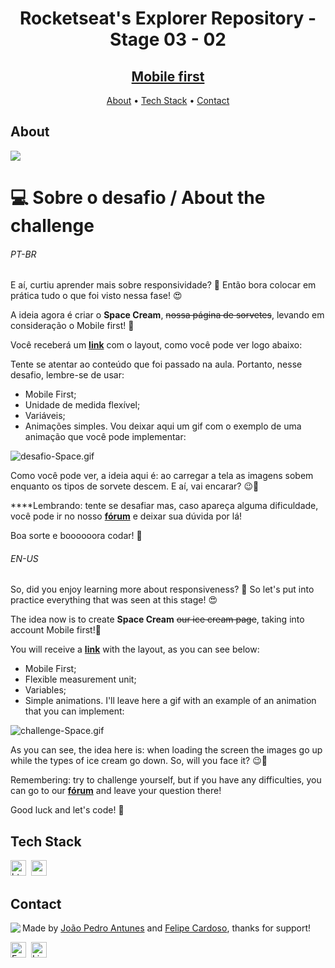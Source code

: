 <h1 align="center">
	Rocketseat's Explorer Repository - Stage 03 - 02
</h1>
<h2 align="center">
	<a href="https://fcms14.github.io/rocketSeat_rep/stage03/challenge02/"> Mobile first </a>				
</h2>

<p align="center">
	<a href="#about">About</a> •
	<a href="#tech-stack">Tech Stack</a> •
	<a href="#contact">Contact</a> 
</p>

## About
<img src="https://www.rocketseat.com.br/_next/image?url=%2Fassets%2Flogos%2Frocketseat.svg&w=256&q=100">

# 💻 Sobre o desafio / About the challenge

<h6>PT-BR</h6>
E aí, curtiu aprender mais sobre responsividade? 👀
Então bora colocar em prática tudo o que foi visto nessa fase! 😍

A ideia agora é criar o **Space Cream**, ~~nossa página de sorvetes~~, levando em consideração o Mobile first! 🍦

Você receberá um **[link](https://www.figma.com/file/drBBktNRdtCIUiN4cZk4yo/Stage-03---Mobile-First/duplicate)** com o layout, como você pode ver logo abaixo:

Tente se atentar ao conteúdo que foi passado na aula. Portanto, nesse desafio, lembre-se de usar:

- Mobile First;
- Unidade de medida flexível;
- Variáveis;
- Animações simples.
Vou deixar aqui um gif com o exemplo de uma animação que você pode implementar:

![desafio-Space.gif](https://s3-us-west-2.amazonaws.com/secure.notion-static.com/565efcff-040e-445a-a2d2-30fbdd72cc22/desafio-Space.gif)

Como você pode ver, a ideia aqui é: ao carregar a tela as imagens sobem enquanto os tipos de sorvete descem. 
E aí, vai encarar? 😉💜

****Lembrando: tente se desafiar mas, caso apareça alguma dificuldade, você pode ir no nosso **[fórum](https://app.rocketseat.com.br/h/forum/explorer)** e deixar sua dúvida por lá! 

Boa sorte e boooooora codar! **🚀**

<h6>EN-US</h6>
So, did you enjoy learning more about responsiveness? 👀
So let's put into practice everything that was seen at this stage! 😍

The idea now is to create **Space Cream** ~~our ice cream page~~, taking into account Mobile first!🍦

You will receive a **[link](https://www.figma.com/file/drBBktNRdtCIUiN4cZk4yo/Stage-03---Mobile-First/duplicate)** with the layout, as you can see below:

- Mobile First;
- Flexible measurement unit;
- Variables;
- Simple animations.
I'll leave here a gif with an example of an animation that you can implement:

![challenge-Space.gif](https://s3-us-west-2.amazonaws.com/secure.notion-static.com/565efcff-040e-445a-a2d2-30fbdd72cc22/desafio-Space.gif)

As you can see, the idea here is: when loading the screen the images go up while the types of ice cream go down.
So, will you face it? 😉💜

Remembering: try to challenge yourself, but if you have any difficulties, you can go to our **[fórum](https://app.rocketseat.com.br/h/forum/explorer)** 
and leave your question there!


Good luck and let's code! **🚀**



## Tech Stack
<img src="https://img.shields.io/badge/Html5-05122A?style=flat&logo=html5" alt="html5 Badge" height="25">&nbsp;
<img src="https://img.shields.io/badge/Css3-05122A?style=flat&logo=css3" alt="css3 Badge" height="25">&nbsp;

## Contact
<img align="left" src="https://avatars.githubusercontent.com/JPAntunes1?size=100">

Made by [João Pedro Antunes](https://github.com/JPAntunes1) and [Felipe Cardoso](https://github.com/fcms14), thanks for support!

<a href="mailto:joaopantunes.adv@gmail.com" target="_blank"><img src="https://img.shields.io/badge/Email-D14836?style=flat&logo=gmail&logoColor=white" alt="Email Badge" height="25"></a>&nbsp;
<a href="https://www.linkedin.com/in/joao-pedro-antuness/" target="_blank"><img src="https://img.shields.io/badge/Linkedin-0077B5?style=flat&logo=linkedin&logoColor=white" alt="LinkedIn Badge" height="25"></a>&nbsp;

<br clear="left"/>
